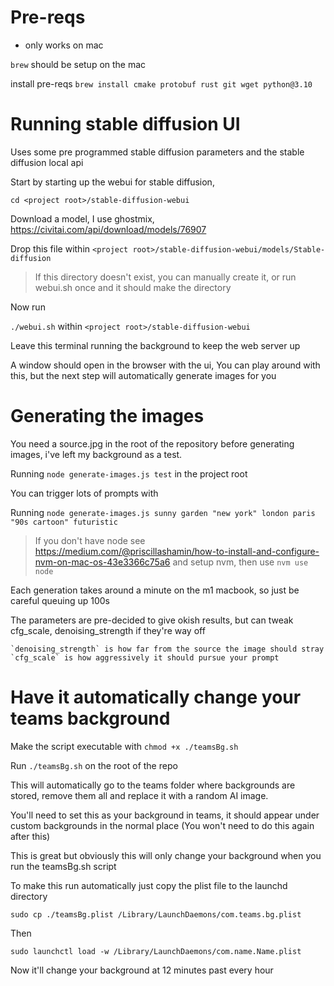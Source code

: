 # Pre-reqs

* only works on mac

`brew` should be setup on the mac 

install pre-reqs
`brew install cmake protobuf rust git wget python@3.10`

# Running stable diffusion UI

Uses some pre programmed stable diffusion parameters and the stable diffusion local api

Start by starting up the webui for stable diffusion,

`cd <project root>/stable-diffusion-webui`

Download a model, I use ghostmix, https://civitai.com/api/download/models/76907

Drop this file within `<project root>/stable-diffusion-webui/models/Stable-diffusion`

> If this directory doesn't exist, you can manually create it, or run webui.sh once and it should make the directory

Now run 

`./webui.sh` within `<project root>/stable-diffusion-webui`

Leave this terminal running the background to keep the web server up

A window should open in the browser with the ui, You can play around with this, but the next step will automatically generate images for you

# Generating the images

You need a source.jpg in the root of the repository before generating images, i've left my background as a test.

Running `node generate-images.js test` in the project root

You can trigger lots of prompts with

Running `node generate-images.js sunny garden "new york" london paris "90s cartoon" futuristic`

> If you don't have node see https://medium.com/@priscillashamin/how-to-install-and-configure-nvm-on-mac-os-43e3366c75a6 and setup nvm, then use `nvm use node`

Each generation takes around a minute on the m1 macbook, so just be careful queuing up 100s

The parameters are pre-decided to give okish results, but can tweak cfg_scale, denoising_strength if they're way off

    `denoising_strength` is how far from the source the image should stray
    `cfg_scale` is how aggressively it should pursue your prompt

# Have it automatically change your teams background

Make the script executable with `chmod +x ./teamsBg.sh`

Run `./teamsBg.sh` on the root of the repo

This will automatically go to the teams folder where backgrounds are stored, remove them all and replace it with a random AI image.

You'll need to set this as your background in teams, it should appear under custom backgrounds in the normal place (You won't need to do this again after this)

This is great but obviously this will only change your background when you run the teamsBg.sh script

To make this run automatically just copy the plist file to the launchd directory

`sudo cp ./teamsBg.plist /Library/LaunchDaemons/com.teams.bg.plist`

Then

`sudo launchctl load -w /Library/LaunchDaemons/com.name.Name.plist`

Now it'll change your background at 12 minutes past every hour
